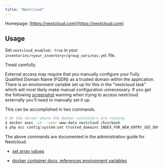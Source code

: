 ```yaml
---
title: "Nextcloud"
---
```


Homepage: [https://nextcloud.com](https://nextcloud.com)

## Usage

Set `nextcloud_enabled: true` in your `inventories/<your_inventory>/group_vars/nas.yml` file.

Tread carefully.

External access may require that you manually configure your Fully Qualified Domain Name (FQDN) as a trusted domain within the application.  There is an environment variable set up for this in the "nextcloud task" which will most likely make manual configuration unnecessary.  If you get the following [screenshot](https://docs.nextcloud.com/server/14/admin_manual/installation/installation_wizard.html#trusted-domains) warning when trying to access nextcloud externally you'll need to manually set it up.

This can be accomplished in two commands.

```bash
# On the server where the docker containers are running
$ docker exec -it --user www-data nextcloud /bin/bash
$ php occ config:system:set trusted_domains INDEX_FOR_NEW_ENTRY_SEE_DOCS_LINK_BELOW --value=YOUR_FQDN_HERE --update-only
```

The above commands are documented in the administration guide for Nextcloud:

* [set array values](https://docs.nextcloud.com/server/14/admin_manual/configuration_server/occ_command.html#setting-an-array-configuration-value)

* [docker container docs, references environment variables](https://github.com/nextcloud/docker)
